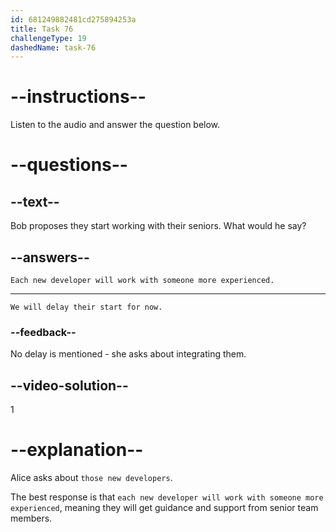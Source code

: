 ```yaml
---
id: 681249882481cd275894253a
title: Task 76
challengeType: 19
dashedName: task-76
---
```


<!-- (Audio) Alice: What about those new developers we started onboarding a few weeks ago? -->

<!-- SPEAKING -->

# --instructions--

Listen to the audio and answer the question below.

# --questions--

## --text--

Bob proposes they start working with their seniors. What would he say?

## --answers--

`Each new developer will work with someone more experienced.`

---

`We will delay their start for now.`

### --feedback--

No delay is mentioned - she asks about integrating them.

## --video-solution--

1

# --explanation--

Alice asks about `those new developers`.

The best response is that `each new developer will work with someone more experienced`, meaning they will get guidance and support from senior team members.
